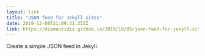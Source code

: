 ```yaml
---
layout: link 
title: "JSON feed for Jekyll sites" 
date: 2019-12-08T21:09:31.355Z 
link: https://diamantidis.github.io/2019/10/05/json-feed-for-jekyll-sites 
---
```


Create a simple JSON feed in Jekyll.